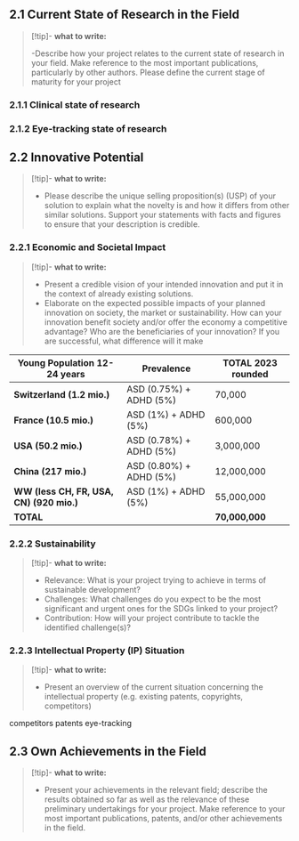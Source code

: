 ## 2.1 Current State of Research in the Field
> [!tip]- **what to write:**
>
> -Describe how your project relates to the current state of research in your field. Make reference to the most important publications, particularly by other authors. Please define the current stage of maturity for your project

### 2.1.1 Clinical state of research

### 2.1.2 Eye-tracking state of research

## 2.2 Innovative Potential

> [!tip]- **what to write:**
>
> - Please describe the unique selling proposition(s) (USP) of your solution to explain what the novelty is and how it differs from other similar solutions. Support your statements with facts and figures to ensure that your description is credible.


### 2.2.1 Economic and Societal Impact

> [!tip]- **what to write:**
>
> - Present a credible vision of your intended innovation and put it in the context of already existing solutions.
> - Elaborate on the expected possible impacts of your planned innovation on society, the market or sustainability. How can your innovation benefit society and/or offer the economy a competitive advantage? Who are the beneficiaries of your innovation? If you are successful, what difference will it make



| Young Population 12-24 years | Prevalence                  | TOTAL 2023 rounded |
|-----------------------------|-----------------------------|--------------------|
| **Switzerland (1.2 mio.)**  | ASD (0.75%) + ADHD (5%)     | 70,000            |
| **France (10.5 mio.)**      | ASD (1%) + ADHD (5%)        | 600,000           |
| **USA (50.2 mio.)**         | ASD (0.78%) + ADHD (5%)     | 3,000,000         |
| **China (217 mio.)**        | ASD (0.80%) + ADHD (5%)     | 12,000,000        |
| **WW (less CH, FR, USA, CN) (920 mio.)** | ASD (1%) + ADHD (5%) | 55,000,000       |
| **TOTAL**                   |                             | **70,000,000**    |




### 2.2.2 Sustainability

> [!tip]- **what to write:**
>
> - Relevance: What is your project trying to achieve in terms of sustainable development?
> - Challenges: What challenges do you expect to be the most significant and urgent ones for the SDGs linked to your project?
> - Contribution: How will your project contribute to tackle the identified challenge(s)?

### 2.2.3 Intellectual Property (IP) Situation
> [!tip]- **what to write:**
>
> - Present an overview of the current situation concerning the intellectual property (e.g. existing patents, copyrights, competitors)

competitors
patents
eye-tracking

## 2.3 Own Achievements in the Field
> [!tip]- **what to write:**
>
> - Present your achievements in the relevant field; describe the results obtained so far as well as the relevance of these preliminary undertakings for your project. Make reference to your most important publications, patents, and/or other achievements in the field.